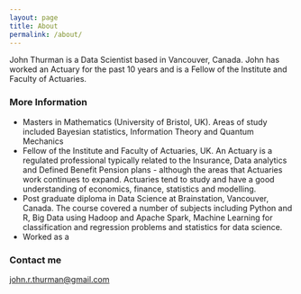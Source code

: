```yaml
---
layout: page
title: About
permalink: /about/
---
```


John Thurman is a Data Scientist based in Vancouver, Canada. John has worked an Actuary for the past 10 years and is a Fellow 
of the Institute and Faculty of Actuaries.


### More Information

<ul>
	<li>Masters in Mathematics (University of Bristol, UK). Areas of study included Bayesian statistics, Information Theory and Quantum Mechanics</li>
	<li>Fellow of the Institute and Faculty of Actuaries, UK. An Actuary is a regulated professional typically related to the Insurance, Data analytics and Defined Benefit Pension plans - although the areas that Actuaries work continues to expand. Actuaries 
tend to study and have a good understanding of economics, finance, statistics and modelling. </li>
	<li>Post graduate diploma in Data Science at Brainstation, Vancouver, Canada. The course covered a number of subjects including Python and R, Big Data using Hadoop and Apache Spark, Machine Learning for classification and regression problems and 
statistics for data science.</li>
	<li>Worked as a 
</ul>

### Contact me

[john.r.thurman@gmail.com](mailto:john.r.thurman@gmail.com)
